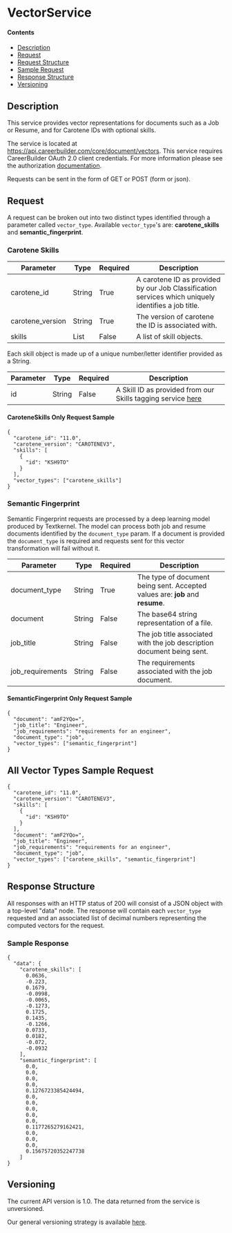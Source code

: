 VectorService
=============

#### Contents

- [Description](#description)
- [Request](#request)
- [Request Structure](#request-structure)
- [Sample Request](#sample-request)
- [Response Structure](#response-structure)
- [Versioning](#versioning)

## Description

This service provides vector representations for documents such as a Job or Resume, and for Carotene IDs with optional skills.


The service is located at https://api.careerbuilder.com/core/document/vectors.  This service requires CareerBuilder OAuth 2.0 client credentials. For more information please see the authorization [documentation](/Readme.md#access).

Requests can be sent in the form of GET or POST (form or json).

## Request

A request can be broken out into two distinct types identified through a parameter called `vector_type`. Available  `vector_type`'s are: **carotene_skills** and **semantic_fingerprint**.

### Carotene Skills

| Parameter  | Type | Required |  Description |
|------------|------|----------|--------------|
| carotene_id | String | True | A carotene ID as provided by our Job Classification services which uniquely identifies a job title.
| carotene_version   | String | True | The version of carotene the ID is associated with.
| skills | List | False | A list of skill objects.

Each skill object is made up of a unique number/letter identifier provided as a String.

| Parameter  | Type | Required |  Description |
|------------|------|----------|--------------|
| id | String | False | A Skill ID as provided from our Skills tagging service [here](https://github.com/careerbuilder/DataScienceAPIDocumentation/blob/master/Skills.md)

#### CaroteneSkills Only Request Sample
```
{
  "carotene_id": "11.0",
  "carotene_version": "CAROTENEV3",
  "skills": [
    {
      "id": "KSH9TO"
    }
  ],
  "vector_types": ["carotene_skills"]
}

```

### Semantic Fingerprint
Semantic Fingerprint requests are processed by a deep learning model produced by Textkernel. The model can process both job and resume documents identified by the `document_type` param. If a document is provided the `document_type` is required and requests sent for this vector transformation will fail without it.

| Parameter  | Type | Required |  Description |
|------------|------|----------|--------------|
| document_type | String | True | The type of document being sent. Accepted values are: **job** and **resume**.
| document   | String | False | The base64 string representation of a file.
| job_title | String | False | The job title associated with the job description document being sent.
| job_requirements | String | False | The requirements associated with the job document.

#### SemanticFingerprint Only Request Sample
```
{
  "document": "amF2YQo=",
  "job_title": "Engineer",
  "job_requirements": "requirements for an engineer",
  "document_type": "job",
  "vector_types": ["semantic_fingerprint"]
}
```

## All Vector Types Sample Request
```
{
  "carotene_id": "11.0",
  "carotene_version": "CAROTENEV3",
  "skills": [
    {
      "id": "KSH9TO"
    }
  ],
  "document": "amF2YQo=",
  "job_title": "Engineer",
  "job_requirements": "requirements for an engineer",
  "document_type": "job",
  "vector_types": ["carotene_skills", "semantic_fingerprint"]
}
```


## Response Structure

All responses with an HTTP status of 200 will consist of a JSON object with a top-level "data" node. The response will contain each `vector_type` requested and an associated list of decimal numbers representing the computed vectors for the request.

### Sample Response
```
{
  "data": {
    "carotene_skills": [
      0.0636,
      -0.223,
      0.1679,
      -0.0998,
      -0.0065,
      -0.1273,
      0.1725,
      0.1435,
      -0.1266,
      0.0733,
      0.0182,
      -0.072,
      -0.0932
    ],
    "semantic_fingerprint": [
      0.0,
      0.0,
      0.0,
      0.0,
      0.1276723385424494,
      0.0,
      0.0,
      0.0,
      0.0,
      0.0,
      0.1177265279162421,
      0.0,
      0.0,
      0.0,
      0.15675720352247738
    ]
}

```

## Versioning
The current API version is 1.0. The data returned from the service is unversioned.

Our general versioning strategy is available [here](/Versioning.md).